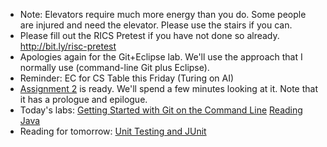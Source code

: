 * Note: Elevators require much more energy than you do.  Some people are
  injured and need the elevator.  Please use the stairs if you can.
* Please fill out the RICS Pretest if you have not done so already.
  http://bit.ly/risc-pretest
* Apologies again for the Git+Eclipse lab.  We'll use the approach that
  I normally use (command-line Git plus Eclipse).
* Reminder: EC for CS Table this Friday (Turing on AI)
* [Assignment 2](../assignments/assignment.02.html) is ready.  We'll
  spend a few minutes looking at it.  Note that it has a prologue and
  epilogue. 
* Today's labs:
  [Getting Started with Git on the Command Line](../labs/git-command-line.html)
  [Reading Java](../labs/reading-java.html)
* Reading for tomorrow:
  [Unit Testing and JUnit](../readings/unit-testing.html)

